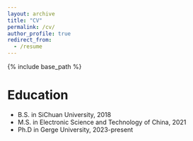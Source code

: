 ```yaml
---
layout: archive
title: "CV"
permalink: /cv/
author_profile: true
redirect_from:
  - /resume
---
```


{% include base_path %}

Education
======
* B.S. in SiChuan University, 2018
* M.S. in Electronic Science and Technology of China, 2021
* Ph.D in Gerge University, 2023-present


